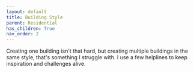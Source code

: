 ```yaml
---
layout: default
title: Building Style
parent: Residential
has_children: True
nav_order: 2
---
```


Creating one building isn't that hard, but creating multiple buildings in the
same style, that's something I struggle with. I use a few helplines to keep
inspiration and challenges alive.

